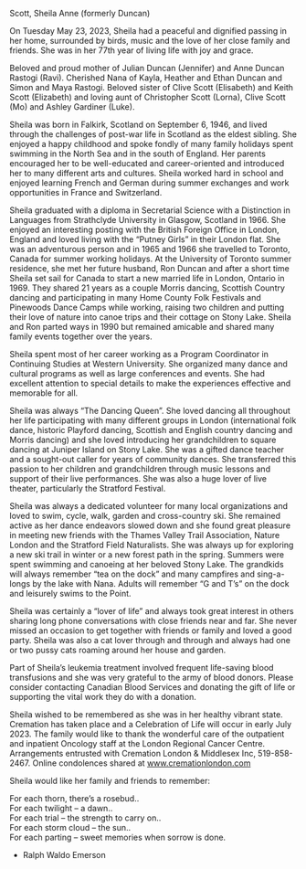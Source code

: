 

Scott, Sheila Anne (formerly Duncan)

On Tuesday May 23, 2023, Sheila had a peaceful and dignified passing in her home, surrounded by birds, music and the love of her close family and friends.  She was in her 77th year of living life with joy and grace.

Beloved and proud mother of Julian Duncan (Jennifer) and Anne Duncan Rastogi (Ravi).  Cherished Nana of Kayla, Heather and Ethan Duncan and Simon and Maya Rastogi.  Beloved sister of Clive Scott (Elisabeth) and Keith Scott (Elizabeth) and loving aunt of Christopher Scott (Lorna), Clive Scott (Mo) and Ashley Gardiner (Luke).

Sheila was born in Falkirk, Scotland on September 6, 1946, and lived through the challenges of post-war life in Scotland as the eldest sibling.  She enjoyed a happy childhood and spoke fondly of many family holidays spent swimming in the North Sea and in the south of England.  Her parents encouraged her to be well-educated and career-oriented and introduced her to many different arts and cultures.   Sheila worked hard in school and enjoyed learning French and German during summer exchanges and work opportunities in France and Switzerland.

Sheila graduated with a diploma in Secretarial Science with a Distinction in Languages from Strathclyde University in Glasgow, Scotland in 1966.   She enjoyed an interesting posting with the British Foreign Office in London, England and loved living with the “Putney Girls” in their London flat. She was an adventurous person and in 1965 and 1966 she travelled to Toronto, Canada for summer working holidays.  At the University of Toronto summer residence, she met her future husband, Ron Duncan and after a short time Sheila set sail for Canada to start a new married life in London, Ontario in 1969. They shared 21 years as a couple Morris dancing, Scottish Country dancing and participating in many Home County Folk Festivals and Pinewoods Dance Camps while working, raising two children and putting their love of nature into canoe trips and their cottage on Stony Lake.  Sheila and Ron parted ways in 1990 but remained amicable and shared many family events together over the years.

Sheila spent most of her career working as a Program Coordinator in Continuing Studies at Western University.  She organized many dance and cultural programs as well as large conferences and events.  She had excellent attention to special details to make the experiences effective and memorable for all.

Sheila was always “The Dancing Queen”.  She loved dancing all throughout her life participating with many different groups in London (international folk dance, historic Playford dancing, Scottish and English country dancing and Morris dancing) and she loved introducing her grandchildren to square dancing at Juniper Island on Stony Lake.  She was a gifted dance teacher and a sought-out caller for years of community dances.  She transferred this passion to her children and grandchildren through music lessons and support of their live performances.  She was also a huge lover of live theater, particularly the Stratford Festival.

Sheila was always a dedicated volunteer for many local organizations and loved to swim, cycle, walk, garden and cross-country ski.  She remained active as her dance endeavors slowed down and she found great pleasure in meeting new friends with the Thames Valley Trail Association, Nature London and the Stratford Field Naturalists.  She was always up for exploring a new ski trail in winter or a new forest path in the spring.  Summers were spent swimming and canoeing at her beloved Stony Lake.  The grandkids will always remember “tea on the dock” and many campfires and sing-a-longs by the lake with Nana.  Adults will remember “G and T’s” on the dock and leisurely swims to the Point. 

Sheila was certainly a “lover of life” and always took great interest in others sharing long phone conversations with close friends near and far.  She never missed an occasion to get together with friends or family and loved a good party.  Sheila was also a cat lover through and through and always had one or two pussy cats roaming around her house and garden.

Part of Sheila’s leukemia treatment involved frequent life-saving blood transfusions and she was very grateful to the army of blood donors.  Please consider contacting Canadian Blood Services and donating the gift of life or supporting the vital work they do with a donation.

Sheila wished to be remembered as she was in her healthy vibrant state.  Cremation has taken place and a Celebration of Life will occur in early July 2023.  The family would like to thank the wonderful care of the outpatient and inpatient Oncology staff at the London Regional Cancer Centre. Arrangements entrusted with Cremation London & Middlesex Inc, 519-858-2467. Online condolences shared at www.cremationlondon.com

Sheila would like her family and friends to remember:

For each thorn, there’s a rosebud..<br>
For each twilight – a dawn..<br>
For each trial – the strength to carry on..<br>
For each storm cloud – the sun..<br>
For each parting – sweet memories when sorrow is done.<br>
- Ralph Waldo Emerson
